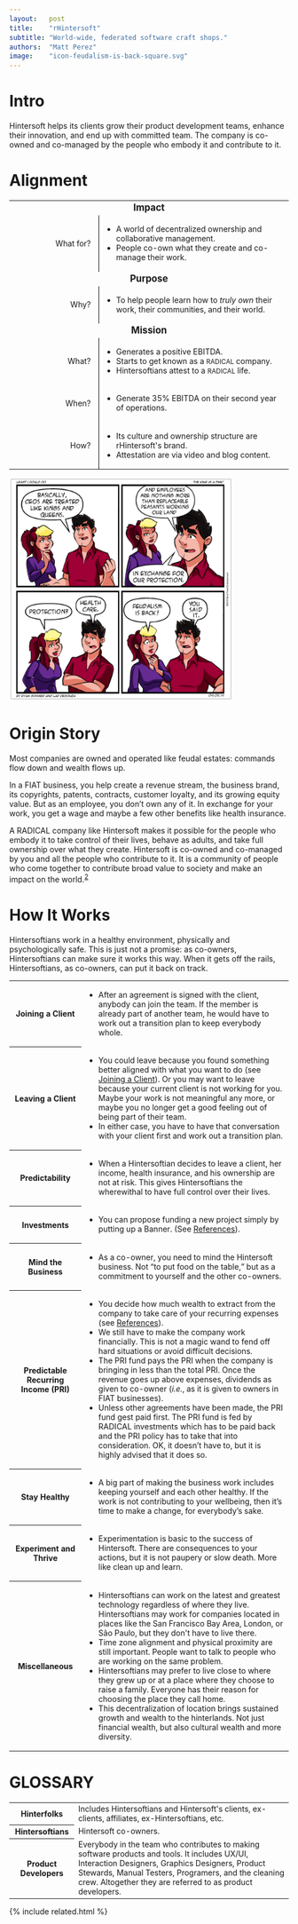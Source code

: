```yaml
---
layout:   post
title:    "rHintersoft"
subtitle: "World-wide, federated software craft shops."
authors:  "Matt Perez"
image:    "icon-feudalism-is-back-square.svg"
---
```


<div style="display: none; ">
 <p>World-wide, federated software craft shops.</p>
</div>

<h1>Intro</h1>
 <p>Hintersoft helps its clients grow their product development teams, enhance their innovation, and end up with committed team. The company is co-owned and co-managed by the people who embody it and contribute to it.</p>

<h1>Alignment</h1>
 <table class="_background">
  <tr>
   <td colspan="2" style="font-weight:bold; font-size:larger; text-align:center; ">Impact</td>
  </tr>
  <tr>
   <td style="text-align:right; width:10em; padding-right:1em; border-right:1px solid black; ">What for?</td>
   <td>
    <ul>
     <li>A world of decentralized ownership and collaborative management.</li>
     <li>People co-own what they create and co-manage their work.</li>
    </ul>
   </td>
  </tr>
  <tr>
   <td colspan="2" style="font-weight:bold; font-size:larger; text-align:center; ">Purpose</td>
  </tr>
  <tr>
   <td style="text-align:right; width:10em; padding-right:1em; border-right:1px solid black; ">Why?</td>
   <td>
    <ul>
     <li>To help people learn how to <em>truly own</em> their work, their communities, and their world.</li>
    </ul>
   </td>
  </tr>
  <tr>
   <td colspan="2" style="font-weight:bold; font-size:larger; text-align:center; ">Mission</td>
  </tr>
  <tr>
   <td style="text-align:right; width:10em; padding-right:1em; border-right:1px solid black; ">What?</td>
   <td>
    <ul>
     <li>Generates a positive EBITDA.</li>
     <li>Starts to get known as a <span style="font-size:smaller; ">RADICAL</span> company.</li>
     <li>Hintersoftians attest to a <span style="font-size:smaller; ">RADICAL</span> life.</li>
    </ul>
   </td>
  </tr>
  <tr>
   <td style="text-align:right; width:10em; padding-right:1em; border-right:1px solid black; ">When?</td>
   <td>
    <ul>
     <li>Generate 35% EBITDA on their second year of operations.</li>
    </ul>
   </td>
  </tr>
  <tr>
   <td style="text-align:right; width:10em; padding-right:1em; border-right:1px solid black; ">How?</td>
   <td>
    <ul>
     <li>Its culture and ownership structure are rHintersoft's brand.</li>
     <li>Attestation are via video and blog content.</li>
    </ul>
   </td>
  </tr>
 </table>
 <div class="_center">
  <img
   src="/assets/img/pic-feudalism-is-back-square.svg"
   width="80%"
   title="Feudalism is back-square"
   alt="A vignette of four frames. The young man tells the young woman, 'Basically, CEOs are treated like kings and queens.' He continues, 'And employees are nothing more than replaceable peasants working our land in exchange for protection.' She then asks, 'Protection?' To which answers, 'Healthcare.' She exclaims, 'Feudalism is back!' and he closes with, 'You said it.'">
 </div>

<h1>Origin Story</h1>
 <p>Most companies are owned and operated like feudal estates: commands flow down and wealth flows up.</p>
 <p>In a FIAT business, you help create a revenue stream, the business brand, its copyrights, patents, contracts, customer loyalty, and its growing equity value. But as an employee, you don’t own any of it. In exchange for your work, you get a wage and maybe a few other benefits like health insurance.</p>
 <p>A RADICAL company like Hintersoft makes it possible for the people who embody it to take control of their lives, behave as adults, and take full ownership over what they create. Hintersoft is co-owned and co-managed by you and all the people who contribute to it. It is a community of people who come together to contribute broad value to society and make an impact on the world.<sup><a href="#bookmark=id.sp4lps9hxtyk">2</a></sup></p>

<h1>How It Works</h1>
 <p>Hintersoftians work in a healthy environment, physically and psychologically safe. This is just not a promise: as co-owners, Hintersoftians can make sure it works this way. When it gets off the rails, Hintersoftians, as co-owners, can put it back on track.</p>
  <div class="_center">
   <table class="_background">
    <tr>
     <th>Joining a Client</th>
     <td>
      <ul>
       <li>After an agreement is signed with the client, anybody can join the team. If the member is already part of another team, he would have to work out a transition plan to keep everybody whole.</li>
      </ul>
     </td>
    </tr>
    <tr>
     <th>Leaving a Client</th>
     <td>
      <ul>
       <li>You could leave because you found something better aligned with what you want to do (see <a href="#heading=h.7ho9csrw1ee2">Joining a Client</a>). Or you may want to leave because your current client is not working for you. Maybe your work is not meaningful any more, or maybe you no longer get a good feeling out of being part of their team.</li>
       <li>In either case, you have to have that conversation with your client first and work out a transition plan.</li>
      </ul>
     </td>
    </tr>
    <tr>
     <th>Predictability</th>
     <td>
      <ul>
       <li>When a Hintersoftian decides to leave a client, her income, health insurance, and his ownership are not at risk. This gives Hintersoftians the wherewithal to have full control over their lives.</li>
      </ul>
     </td>
    </tr>
    <tr>
     <th>Investments</th>
     <td>
      <ul>
       <li>You can propose funding a new project simply by putting up a Banner. (See <a href="#heading=h.y06dr3dikzaw">References</a>).</li>
      </ul>
     </td>
    </tr>
    <tr>
     <th>Mind the Business</th>
     <td>
      <ul>
       <li>As a co-owner, you need to mind the Hintersoft business. Not “to put food on the table,” but as a commitment to yourself and the other co-owners.</li>
      </ul>
     </td>
    </tr>
    <tr>
     <th>Predictable Recurring Income (PRI)</th>
     <td>
      <ul>
       <li>You decide how much wealth to extract from the company to take care of your recurring expenses (see <a href="#heading=h.y06dr3dikzaw">References</a>).</li>
       <li>We still have to make the company work financially. This is not a magic wand to fend off hard situations or avoid difficult decisions.</li>
       <li>The PRI fund pays the PRI when the company is bringing in less than the total PRI. Once the revenue goes up above expenses, dividends as given to co-owner (<em>i.e.</em>, as it is given to owners in FIAT businesses).</li>
       <li>Unless other agreements have been made, the PRI fund gest paid first. The PRI fund is fed by <span class='_paradigm'>RADICAL</span> investments which has to be paid back and the PRI policy has to take that into consideration. OK, it doesn&rsquo;t have to, but it is highly advised that it does so.</li>
      </ul>
     </td>
    </tr>
    <tr>
     <th>Stay Healthy</th>
     <td>
      <ul>
       <li>A big part of making the business work includes keeping yourself and each other healthy. If the work is not contributing to your wellbeing, then it’s time to make a change, for everybody’s sake.</li>
      </ul>
     </td>
    </tr>
    <tr>
     <th>Experiment and Thrive</th>
     <td>
      <ul>
       <li>Experimentation is basic to the success of Hintersoft. There are consequences to your actions, but it is not paupery or slow death. More like clean up and learn.</li>
      </ul>
     </td>
    </tr>
    <tr>
     <th>Miscellaneous</th>
     <td>
      <ul>
       <li>Hintersoftians can work on the latest and greatest technology regardless of where they live. Hintersoftians may work for companies located in places like the San Francisco Bay Area, London, or São Paulo, but they don't have to live there.</li>
       <li>Time zone alignment and physical proximity are still important. People want to talk to people who are working on the same problem.</li>
       <li>Hintersoftians may prefer to live close to where they grew up or at a place where they choose to raise a family. Everyone has their reason for choosing the place they call home.</li>
       <li>This decentralization of location brings sustained growth and wealth to the hinterlands. Not just financial wealth, but also cultural wealth and more diversity.</li>
      </ul>
     </td>
    </tr>
   </table>
  </div>

<h1 class="_section">GLOSSARY</h1>
 <div class="_center">
  <table class="_background">
   <tr>
    <th>Hinterfolks</th>
    <td>Includes Hintersoftians and Hintersoft's clients, ex-clients, affiliates, ex-Hintersoftians, etc.</td>
   </tr>
   <tr>
    <th>Hintersoftians</th>
    <td>Hintersoft co-owners.</td>
   </tr>
   <tr>
    <th>Product Developers</th>
    <td>Everybody in the team who contributes to making software products and tools. It includes UX/UI, Interaction Designers, Graphics Designers, Product Stewards, Manual Testers, Programers, and the cleaning crew. Altogether they are referred to as product developers.</td>
   </tr>
  </table>
 </div>

{% include related.html %}
